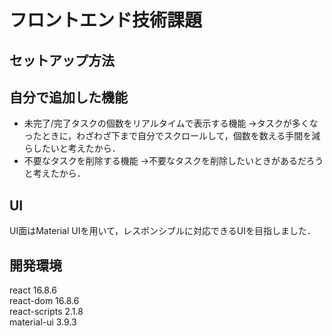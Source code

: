 # フロントエンド技術課題
## セットアップ方法

## 自分で追加した機能
* 未完了/完了タスクの個数をリアルタイムで表示する機能
→タスクが多くなったときに，わざわざ下まで自分でスクロールして，個数を数える手間を減らしたいと考えたから．
* 不要なタスクを削除する機能
→不要なタスクを削除したいときがあるだろうと考えたから．

## UI
UI面はMaterial UIを用いて，レスポンシブルに対応できるUIを目指しました．

## 開発環境
react 16.8.6<br>
react-dom 16.8.6<br>
react-scripts 2.1.8<br>
material-ui 3.9.3
